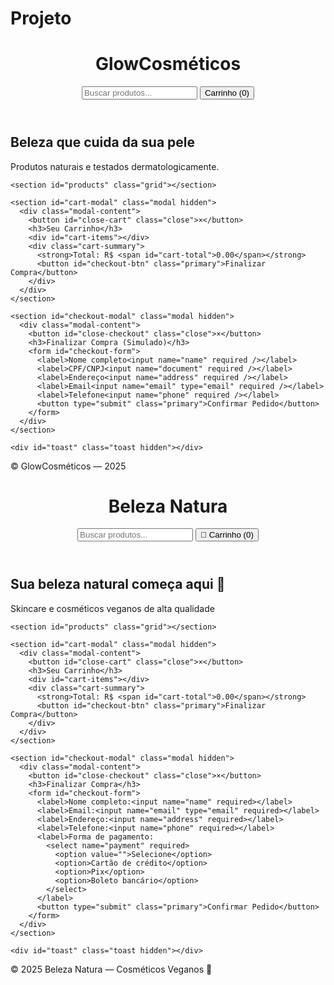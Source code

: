 # Projeto
<!doctype html>
<html lang="pt-BR">
<head>
  <meta charset="utf-8" />
  <meta name="viewport" content="width=device-width,initial-scale=1" />
  <title>GlowCosméticos — Loja</title>
  <link rel="stylesheet" href="styles.css" />
</head>
<body>
  <header class="site-header">
    <div class="container">
      <h1 class="brand">Glow<span>Cosméticos</span></h1>
      <nav>
        <input id="search" placeholder="Buscar produtos..." />
        <button id="cart-btn">Carrinho (<span id="cart-count">0</span>)</button>
      </nav>
    </div>
  </header>

  <main class="container">
    <section id="hero">
      <h2>Beleza que cuida da sua pele</h2>
      <p>Produtos naturais e testados dermatologicamente.</p>
    </section>

    <section id="products" class="grid"></section>

    <section id="cart-modal" class="modal hidden">
      <div class="modal-content">
        <button id="close-cart" class="close">×</button>
        <h3>Seu Carrinho</h3>
        <div id="cart-items"></div>
        <div class="cart-summary">
          <strong>Total: R$ <span id="cart-total">0.00</span></strong>
          <button id="checkout-btn" class="primary">Finalizar Compra</button>
        </div>
      </div>
    </section>

    <section id="checkout-modal" class="modal hidden">
      <div class="modal-content">
        <button id="close-checkout" class="close">×</button>
        <h3>Finalizar Compra (Simulado)</h3>
        <form id="checkout-form">
          <label>Nome completo<input name="name" required /></label>
          <label>CPF/CNPJ<input name="document" required /></label>
          <label>Endereço<input name="address" required /></label>
          <label>Email<input name="email" type="email" required /></label>
          <label>Telefone<input name="phone" required /></label>
          <button type="submit" class="primary">Confirmar Pedido</button>
        </form>
      </div>
    </section>

    <div id="toast" class="toast hidden"></div>
  </main>

  <footer class="site-footer">
    <div class="container">© GlowCosméticos — 2025</div>
  </footer>

  <script src="app.js"></script>
</body>
</html><!DOCTYPE html>
<html lang="pt-BR">
<head>
  <meta charset="UTF-8" />
  <meta name="viewport" content="width=device-width, initial-scale=1.0" />
  <title>Beleza Natura | Loja Vegana e Natural</title>
  <link rel="stylesheet" href="styles.css" />
</head>
<body>
  <header class="header">
    <div class="container">
      <h1 class="logo">Beleza <span>Natura</span></h1>
      <nav>
        <input id="search" placeholder="Buscar produtos..." />
        <button id="cart-btn">🛒 Carrinho (<span id="cart-count">0</span>)</button>
      </nav>
    </div>
  </header>

  <main class="container">
    <section class="hero">
      <h2>Sua beleza natural começa aqui 🌿</h2>
      <p>Skincare e cosméticos veganos de alta qualidade</p>
    </section>

    <section id="products" class="grid"></section>

    <section id="cart-modal" class="modal hidden">
      <div class="modal-content">
        <button id="close-cart" class="close">×</button>
        <h3>Seu Carrinho</h3>
        <div id="cart-items"></div>
        <div class="cart-summary">
          <strong>Total: R$ <span id="cart-total">0.00</span></strong>
          <button id="checkout-btn" class="primary">Finalizar Compra</button>
        </div>
      </div>
    </section>

    <section id="checkout-modal" class="modal hidden">
      <div class="modal-content">
        <button id="close-checkout" class="close">×</button>
        <h3>Finalizar Compra</h3>
        <form id="checkout-form">
          <label>Nome completo:<input name="name" required></label>
          <label>Email:<input name="email" type="email" required></label>
          <label>Endereço:<input name="address" required></label>
          <label>Telefone:<input name="phone" required></label>
          <label>Forma de pagamento:
            <select name="payment" required>
              <option value="">Selecione</option>
              <option>Cartão de crédito</option>
              <option>Pix</option>
              <option>Boleto bancário</option>
            </select>
          </label>
          <button type="submit" class="primary">Confirmar Pedido</button>
        </form>
      </div>
    </section>

    <div id="toast" class="toast hidden"></div>
  </main>

  <footer class="footer">
    © 2025 Beleza Natura — Cosméticos Veganos 🌿
  </footer>

  <script src="app.js"></script>
</body>
</html>